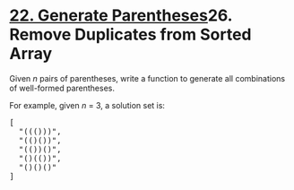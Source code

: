 <h1 class="title__20p2"><a href="https://leetcode-cn.com/problems/generate-parentheses/">22. Generate Parentheses</a>26. Remove Duplicates from Sorted Array</a></h1>

<div class="notranslate"><p>
Given <i>n</i> pairs of parentheses, write a function to generate all combinations of well-formed parentheses.
</p>

<p>
For example, given <i>n</i> = 3, a solution set is:
</p>
<pre>[
  "((()))",
  "(()())",
  "(())()",
  "()(())",
  "()()()"
]
</pre></div>